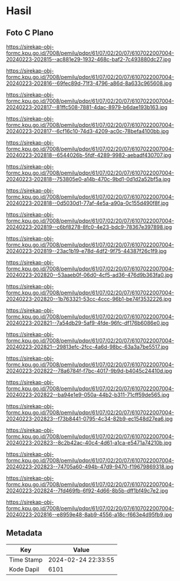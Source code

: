 # Hasil

## Foto C Plano

https://sirekap-obj-formc.kpu.go.id/7008/pemilu/pdpr/61/07/02/20/07/6107022007004-20240223-202815--ac881e29-1932-468c-baf2-7c493880dc27.jpg

https://sirekap-obj-formc.kpu.go.id/7008/pemilu/pdpr/61/07/02/20/07/6107022007004-20240223-202816--69fec89d-71f3-4796-a86d-8a633c965608.jpg

https://sirekap-obj-formc.kpu.go.id/7008/pemilu/pdpr/61/07/02/20/07/6107022007004-20240223-202817--81ffc508-7881-4dac-8979-b6dae193b163.jpg

https://sirekap-obj-formc.kpu.go.id/7008/pemilu/pdpr/61/07/02/20/07/6107022007004-20240223-202817--6cf16c10-74d3-4209-ac0c-78befa4100bb.jpg

https://sirekap-obj-formc.kpu.go.id/7008/pemilu/pdpr/61/07/02/20/07/6107022007004-20240223-202818--6544026b-5fdf-4289-9982-aebadf430707.jpg

https://sirekap-obj-formc.kpu.go.id/7008/pemilu/pdpr/61/07/02/20/07/6107022007004-20240223-202818--753805e0-a14b-470c-9bd1-0d1d2a52bf5a.jpg

https://sirekap-obj-formc.kpu.go.id/7008/pemilu/pdpr/61/07/02/20/07/6107022007004-20240223-202818--0d5030d1-77af-4e5a-a90a-0c155d490f8f.jpg

https://sirekap-obj-formc.kpu.go.id/7008/pemilu/pdpr/61/07/02/20/07/6107022007004-20240223-202819--c6bf8278-8fc0-4e23-bdc9-78367e397898.jpg

https://sirekap-obj-formc.kpu.go.id/7008/pemilu/pdpr/61/07/02/20/07/6107022007004-20240223-202819--23ac1b19-e78d-4df2-9f75-44387f26c1f9.jpg

https://sirekap-obj-formc.kpu.go.id/7008/pemilu/pdpr/61/07/02/20/07/6107022007004-20240223-202820--53aaeb0f-06d0-4cf5-ad36-476d9b363fa0.jpg

https://sirekap-obj-formc.kpu.go.id/7008/pemilu/pdpr/61/07/02/20/07/6107022007004-20240223-202820--1b763321-53cc-4ccc-96b1-be74f3532226.jpg

https://sirekap-obj-formc.kpu.go.id/7008/pemilu/pdpr/61/07/02/20/07/6107022007004-20240223-202821--7a54db29-5af9-4fde-96fc-df176b6086e0.jpg

https://sirekap-obj-formc.kpu.go.id/7008/pemilu/pdpr/61/07/02/20/07/6107022007004-20240223-202821--29813efc-2fcc-4a6d-98bc-63a3a7be5517.jpg

https://sirekap-obj-formc.kpu.go.id/7008/pemilu/pdpr/61/07/02/20/07/6107022007004-20240223-202822--78a6784f-f7bc-4017-9b9d-b4045c24410d.jpg

https://sirekap-obj-formc.kpu.go.id/7008/pemilu/pdpr/61/07/02/20/07/6107022007004-20240223-202822--ba94e1e9-050a-44b2-b311-71cff59de565.jpg

https://sirekap-obj-formc.kpu.go.id/7008/pemilu/pdpr/61/07/02/20/07/6107022007004-20240223-202823--f73b8441-0795-4c34-82b9-ec1548d27ea6.jpg

https://sirekap-obj-formc.kpu.go.id/7008/pemilu/pdpr/61/07/02/20/07/6107022007004-20240223-202823--8c2b42ac-40c4-4d61-a1ca-e5471a74210b.jpg

https://sirekap-obj-formc.kpu.go.id/7008/pemilu/pdpr/61/07/02/20/07/6107022007004-20240223-202823--74705a60-494b-47d9-9470-f19679869318.jpg

https://sirekap-obj-formc.kpu.go.id/7008/pemilu/pdpr/61/07/02/20/07/6107022007004-20240223-202824--7fd469fb-6f92-4d66-8b5b-dff1bf49c7e2.jpg

https://sirekap-obj-formc.kpu.go.id/7008/pemilu/pdpr/61/07/02/20/07/6107022007004-20240223-202816--e8959e48-8ab9-4556-a18c-f663e4d95fb9.jpg


## Metadata

| Key        | Value               |
| ---------- | ------------------- |
| Time Stamp | 2024-02-24 22:33:55 |
| Kode Dapil | 6101                |



